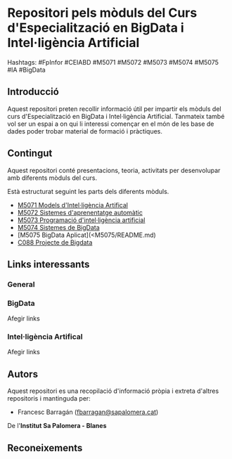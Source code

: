 # Repositori pels mòduls  del Curs d'Especialització en BigData i Intel·ligència Artificial

Hashtags: #FpInfor #CEIABD #M5071 #M5072 #M5073 #M5074 #M5075 #IA #BigData

## Introducció

Aquest repositori preten recollir informació útil per impartir els mòduls del curs d'Especialització en BigData i Intel·ligència Artificial. Tanmateix també vol ser un espai a on qui li interessi començar en el món de les base de dades poder trobar material de formació i pràctiques.

## Contingut

Aquest repositori conté presentacions, teoria, activitats  per desenvolupar amb diferents mòduls del curs.

Està estructurat seguint les parts dels diferents mòduls.

* [M5071 Models d'Intel·ligència Artifical](<M5071/README.md>)
* [M5072 Sistemes d'aprenentatge automàtic](<M5072/README.md>)
* [M5073 Programació d'intel·ligència artificial](<M5073/README.md>)
* [M5074 Sistemes de BigData](<M5074/README.md>)
* [M5075 BigData Aplicat](<M5075/README.md)
* [C088 Projecte de Bigdata](C088/README.md)

## Links interessants

### General
  
### BigData

Afegir links

### Intel·ligència Artifical

Afegir links

## Autors

Aquest repositori es una recopilació d'informació pròpia i extreta d'altres repositoris i mantinguda per:

* Francesc Barragán (<fbarragan@sapalomera.cat>)

De l'**Institut Sa Palomera - Blanes**

## Reconeixements

